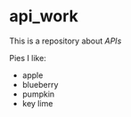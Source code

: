 # api_work
This is a repository about *APIs*

Pies I like:
* apple
* blueberry
* pumpkin
* key lime
